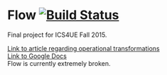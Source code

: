 # Flow [![Build Status](https://travis-ci.org/ecnivo/Flow.svg?branch=master)](https://travis-ci.org/ecnivo/Flow)

Final project for ICS4UE Fall 2015.

[Link to article regarding operational transformations](https://operational-transformation.github.io/index.html)
<br>
[Link to Google Docs](https://docs.google.com/document/d/1sectNNs44L3QC_VzG9btZtT3FzIyEsQIM5gbITvspuU/edit)
<br>
Flow is currently extremely broken.
